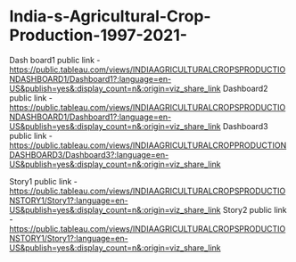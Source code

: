 # India-s-Agricultural-Crop-Production-1997-2021-


Dash board1 public link -https://public.tableau.com/views/INDIAAGRICULTURALCROPSPRODUCTIONDASHBOARD1/Dashboard1?:language=en-US&publish=yes&:display_count=n&:origin=viz_share_link
Dashboard2 public link - https://public.tableau.com/views/INDIAAGRICULTURALCROPSPRODUCTIONDASHBOARD1/Dashboard1?:language=en-US&publish=yes&:display_count=n&:origin=viz_share_link
Dashboard3 public link - https://public.tableau.com/views/INDIAAGRICULTURALCROPPRODUCTIONDASHBOARD3/Dashboard3?:language=en-US&publish=yes&:display_count=n&:origin=viz_share_link

Story1 public link -https://public.tableau.com/views/INDIAAGRICULTURALCROPSPRODUCTIONSTORY1/Story1?:language=en-US&publish=yes&:display_count=n&:origin=viz_share_link
Story2 public link - https://public.tableau.com/views/INDIAAGRICULTURALCROPSPRODUCTIONSTORY1/Story1?:language=en-US&publish=yes&:display_count=n&:origin=viz_share_link





